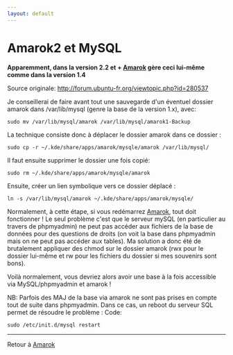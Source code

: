 ```yaml
---
layout: default
---
```


# Amarok2 et MySQL

**Apparemment, dans la version 2.2 et + [Amarok](Amarok) gère
ceci lui-même comme dans la version 1.4**

Source originale: <http://forum.ubuntu-fr.org/viewtopic.php?id=280537>

Je conseillerai de faire avant tout une sauvegarde d'un éventuel dossier
amarok dans /var/lib/mysql (genre la base de la version 1.x), avec:

`sudo mv /var/lib/mysql/amarok /var/lib/mysql/amarok1-Backup`

La technique consiste donc à déplacer le dossier amarok dans ce dossier
:

`sudo cp -r ~/.kde/share/apps/amarok/mysqle/amarok /var/lib/mysql/`

Il faut ensuite supprimer le dossier une fois copié:

`sudo rm ~/.kde/share/apps/amarok/mysqle/amarok`

Ensuite, créer un lien symbolique vers ce dossier déplacé :

`ln -s /var/lib/mysql/amarok ~/.kde/share/apps/amarok/mysqle/`

Normalement, à cette étape, si vous redémarrez
[Amarok](Amarok), tout doit fonctionner ! Le seul problème
c'est que le serveur mySQL (en particulier au travers de phpmyadmin) ne
peut pas accéder aux fichiers de la base de données pour des questions
de droits (on voit la base dans phpmyadmin mais on ne peut pas accéder
aux tables). Ma solution a donc été de brutalement appliquer des chmod
sur le dossier amarok (rwx pour le dossier lui-même et rw pour les
fichiers du dossier si mes souvenirs sont bons).

Voilà normalement, vous devriez alors avoir une base à la fois
accessible via MySQL/phpmyadmin et amarok !

NB: Parfois des MAJ de la base via amarok ne sont pas prises en compte
tout de suite dans phpmyadmin. Dans ce cas, un reboot du serveur SQL
permet de résoudre le problème : Code:

`sudo /etc/init.d/mysql restart`

------------------------------------------------------------------------

Retour à [Amarok](Amarok)